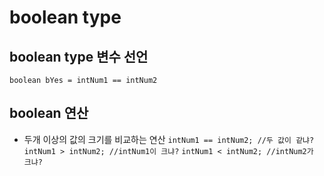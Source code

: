# boolean type

## boolean type 변수 선언

```boolean bYes = intNum1 == intNum2```

## boolean 연산
* 두개 이상의 값의 크기를 비교하는 연산
```intNum1 == intNum2; //두 값이 같냐?```
```intNum1 > intNum2; //intNum1이 크냐?```
```intNum1 < intNum2; //intNum2가 크냐?```